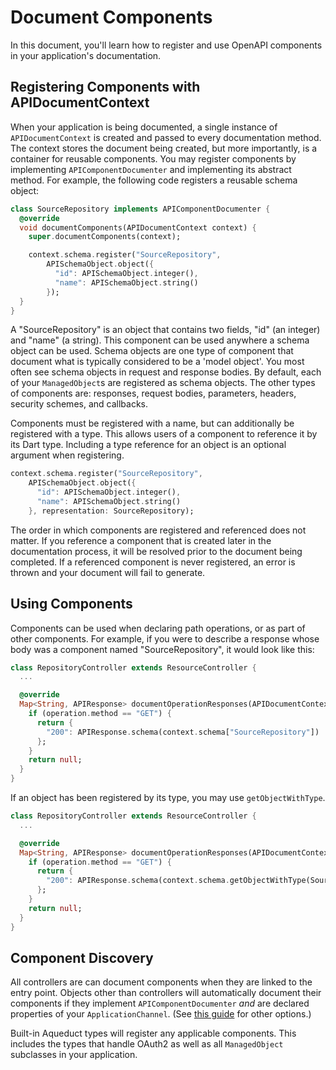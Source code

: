 # Document Components

In this document, you'll learn how to register and use OpenAPI components in your application's documentation.

## Registering Components with APIDocumentContext

When your application is being documented, a single instance of `APIDocumentContext` is created and passed to every documentation method. The context stores the document being created, but more importantly, is a container for reusable components. You may register components by implementing `APIComponentDocumenter` and implementing its abstract method. For example, the following code registers a reusable schema object:

```dart
class SourceRepository implements APIComponentDocumenter {
  @override
  void documentComponents(APIDocumentContext context) {
    super.documentComponents(context);

    context.schema.register("SourceRepository",
        APISchemaObject.object({
          "id": APISchemaObject.integer(),
          "name": APISchemaObject.string()
        });          
  }
}
```

A "SourceRepository" is an object that contains two fields, "id" (an integer) and "name" (a string). This component can be used anywhere a schema object can be used. Schema objects are one type of component that document what is typically considered to be a 'model object'. You most often see schema objects in request and response bodies. By default, each of your `ManagedObject`s are registered as schema objects. The other types of components are: responses, request bodies, parameters, headers, security schemes, and callbacks.

Components must be registered with a name, but can additionally be registered with a type. This allows users of a component to reference it by its Dart type. Including a type reference for an object is an optional argument when registering.

```dart
context.schema.register("SourceRepository",
    APISchemaObject.object({
      "id": APISchemaObject.integer(),
      "name": APISchemaObject.string()
    }, representation: SourceRepository);          
```

The order in which components are registered and referenced does not matter. If you reference a component that is created later in the documentation process, it will be resolved prior to the document being completed. If a referenced component is never registered, an error is thrown and your document will fail to generate.

## Using Components

Components can be used when declaring path operations, or as part of other components. For example, if you were to describe a response whose body was a component named "SourceRepository", it would look like this:

```dart
class RepositoryController extends ResourceController {
  ...

  @override
  Map<String, APIResponse> documentOperationResponses(APIDocumentContext context, Operation operation) {
    if (operation.method == "GET") {
      return {
        "200": APIResponse.schema(context.schema["SourceRepository"])
      };
    }
    return null;
  }  
}
```

If an object has been registered by its type, you may use `getObjectWithType`.

```dart
class RepositoryController extends ResourceController {
  ...

  @override
  Map<String, APIResponse> documentOperationResponses(APIDocumentContext context, Operation operation) {
    if (operation.method == "GET") {
      return {
        "200": APIResponse.schema(context.schema.getObjectWithType(SourceRepository))
      };
    }
    return null;
  }  
}
```

## Component Discovery

All controllers are can document components when they are linked to the entry point. Objects other than controllers will automatically document their components if they implement `APIComponentDocumenter` *and* are declared properties of your `ApplicationChannel`. (See [this guide](cli.md) for other options.)

Built-in Aqueduct types will register any applicable components. This includes the types that handle OAuth2 as well as all `ManagedObject` subclasses in your application. 
